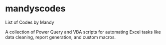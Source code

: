 # mandyscodes
List of Codes by Mandy


A collection of Power Query and VBA scripts for automating Excel tasks like data cleaning, report generation, and custom macros.
